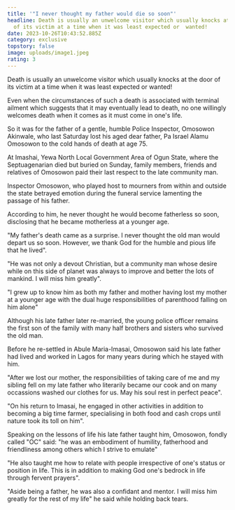 ```yaml
---
title: '"I never thought my father would die so soon"'
headline: Death is usually an unwelcome visitor which usually knocks at the door
  of its victim at a time when it was least expected or  wanted!
date: 2023-10-26T10:43:52.885Z
category: exclusive
topstory: false
image: uploads/image1.jpeg
rating: 3
---
```

Death is usually an unwelcome visitor which usually knocks at the door of its victim at a time when it was least expected or  wanted!



Even when the circumstances of such a death is associated with terminal ailment which suggests that it may eventually lead to death, no one willingly welcomes death when it comes as it must come in one's life.



So it was for the father of a gentle, humble Police Inspector, Omosowon Akinwale, who last Saturday lost his aged dear father, Pa Israel Alamu Omosowon to the cold hands of death at age 75.



At Imashai, Yewa North Local Government Area of Ogun State, where the Septuagenarian died but buried on Sunday, family members, friends and relatives of Omosowon paid their last respect to the late community man.



Inspector Omosowon, who played host to mourners from within and outside the state betrayed emotion during the funeral service lamenting the passage of his father.



According to him, he never thought he would become fatherless so soon, disclosing that he became motherless at a younger age.



"My father's death came as a surprise. I never thought the old man would depart us so soon. However, we  thank God for the humble and pious life that he lived".



"He was not only a devout Christian, but a community man whose desire while on this side of planet was always  to improve and better the lots of mankind. I will miss him greatly".



"I grew up to know him as both my father and mother having lost my mother at a younger age with the dual huge responsibilities of parenthood falling on him alone"



Although his late father later re-married, the young police officer remains the first son of the family with many half brothers and sisters who survived the old man.



Before he re-settled in Abule Maria-Imasai, Omosowon said his late father had lived and worked in Lagos for many years during which he stayed with him.



"After we lost our mother, the responsibilities of taking care of me and my sibling fell on my late father who literarily became our cook and on many occassions washed our clothes for us. May his soul rest in perfect peace".



"On his return to Imasai, he engaged in other activities in addition to becoming a big time farmer, specialising in both food and cash crops until nature took its toll on him".



Speaking on the lessons of life his late father taught him, Omosowon, fondly called "OC" said: "he was an embodiment of humility, fatherhood and friendliness among others which I strive to emulate"



"He also taught me how to relate with people irrespective of one's status or position in life. This is in addition to making God one's bedrock in life through fervent prayers".



"Aside being a father, he was also a confidant and mentor. I will miss him greatly for the rest of my life" he said while holding back tears.